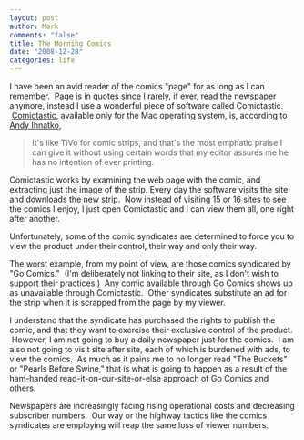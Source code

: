 ```yaml
--- 
layout: post
author: Mark
comments: "false"
title: The Morning Comics
date: "2008-12-28"
categories: life
---
```

I have been an avid reader of the comics "page" for as long as I can remember.  Page is in quotes since I rarely, if ever, read the newspaper anymore, instead I use a wonderful piece of software called Comictastic.  <a title="Comictastic" href="http://www.spiny.com/comictastic/" target="_blank">Comictastic</a>, available only for the Mac operating system, is, according to <a title="Andy Ihnatko" href="http://www.suntimes.com/technology/ihnatko/index.html" target="_blank">Andy Ihnatko</a>,
<blockquote>It's like TiVo for comic strips, and that's the most emphatic praise I can give it without using certain words that my editor assures me he has no intention of ever printing.</blockquote>
Comictastic works by examining the web page with the comic, and extracting just the image of the strip. Every day the software visits the site and downloads the new strip.  Now instead of visiting 15 or 16 sites to see the comics I enjoy, I just open Comictastic and I can view them all, one right after another.

Unfortunately, some of the comic syndicates are determined to force you to view the product under their control, their way and only their way.

The worst example, from my point of view, are those comics syndicated by "Go Comics."  (I'm deliberately not linking to their site, as I don't wish to support their practices.)  Any comic available through Go Comics shows up as unavailable through Comictastic.  Other syndicates substitute an ad for the strip when it is scrapped from the page by my viewer.

I understand that the syndicate has purchased the rights to publish the comic, and that they want to exercise their exclusive control of the product.  However, I am not going to buy a daily newspaper just for the comics.  I am also not going to visit site after site, each of which is burdened with ads, to view the comics.  As much as it pains me to no longer read "The Buckets" or "Pearls Before Swine," that is what is going to happen as a result of the ham-handed read-it-on-our-site-or-else approach of Go Comics and others.

Newspapers are increasingly facing rising operational costs and decreasing subscriber numbers.  Our way or the highway tactics like the comics syndicates are employing will reap the same loss of viewer numbers.
